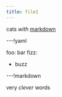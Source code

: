 ```yaml
---
title: file1
---
```


cats *with* [markdown](https://example.com)

---!yaml

foo: bar
fizz:
  - buzz

---!markdown

very _clever_ words
